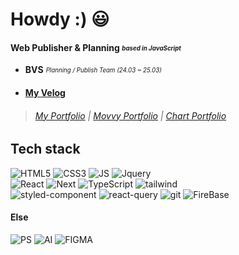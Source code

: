 # Howdy :) 😃

#### Web Publisher & Planning _<sub><sup>based in JavaScript</sup></sub>_
- **BVS** _<sub><sup>Planning / Publish Team (24.03 ~ 25.03)</sup></sub>_

- #### [My Velog](https://velog.io/@sjndowair/posts)<br />


> ###### [My Portfolio](https://sjndowair.github.io/little-space-sov) | [Movvy Portfolio](https://sjndowair.github.io/movvy) | [Chart Portfolio](https://sjndowair.github.io/rainyday/)

## Tech stack
![HTML5](https://img.shields.io/badge/HTML5-E34F26?style=flat-square&logo=HTML5&logoColor=white)
![CSS3](https://img.shields.io/badge/CSS3-1572B6?style=flat-square&logo=CSS3&logoColor=white)
![JS](https://img.shields.io/badge/JavaScript-F7DF1E?style=flat-square&logo=JavaScript&logoColor=black)
![Jquery](https://img.shields.io/badge/jquery-3081f7?style=flat-square&logo=Jquery&logoColor=white)
<br/>
![React](https://img.shields.io/badge/React-20232A?style=flat-square&logo=react&logoColor=61DAFB)
![Next](https://img.shields.io/badge/Next.js-000000?style=flat-square&logo=Next.js&logoColor=white)
![TypeScript](https://img.shields.io/badge/TypeScript-007ACC?style=flat-square&logo=typescript&logoColor=white)
![tailwind](https://img.shields.io/badge/Tailwind_CSS-38B2AC?style=flat-square&logo=tailwind-css&logoColor=white)
<br/>
![styled-component](https://img.shields.io/badge/styled--components-DB7093?style=flat-square&logo=styled-components&logoColor=white)
![react-query](https://img.shields.io/badge/React_Query-0F0F9F?style=flat-square&logo=reactquery)
![git](https://img.shields.io/badge/git-fff?style=flat-square&logo=Git)
![FireBase](https://img.shields.io/badge/Firebase-039BE5?style=flat-square&logo=Firebase&logoColor=white)

#### Else
![PS](https://img.shields.io/badge/adobe%20photoshop-31A8FF?style=flat-square&logo=adobephotoshop&logoColor=white)
![AI](https://img.shields.io/badge/adobe%20illustrator-FF9A00?style=flat-square&logo=adobeillustrator&logoColor=white)
![FIGMA](https://img.shields.io/badge/figma-FF5533?style=flat-square&logo=figma&logoColor=white)

